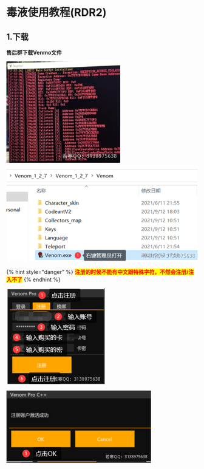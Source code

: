 # 毒液使用教程(RDR2)

## 1.下载

**售后群下载Venmo文件**

![](<../../.gitbook/assets/image (37).png>)

![](<../../.gitbook/assets/image (32).png>)

{% hint style="danger" %}
<mark style="color:red;">**注册的时候不能有中文跟特殊字符，不然会注册/注入不了**</mark>
{% endhint %}

![](<../../.gitbook/assets/image (24).png>)

![](<../../.gitbook/assets/image (38).png>)

